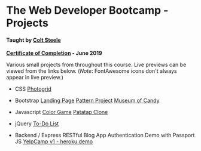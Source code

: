 # The Web Developer Bootcamp - Projects

#### Taught by [Colt Steele](https://www.udemy.com/user/coltsteele/)

**[Certificate of Completion](https://www.udemy.com/certificate/UC-GCOQR6MA/) - June 2019**

Various small projects from throughout this course. Live previews can be viewed from the links below. (*Note*: FontAwesome icons don't always appear in live preview.)

* CSS
   [Photogrid](https://www.kylejackson.dev/Udemy/Web%20Developer%20Bootcamp/CSS%20Projects/photogrid.html)

* Bootstrap
   [Landing Page](https://www.kylejackson.dev/Udemy/Web%20Developer%20Bootcamp/CSS%20Projects/Bootstrap%20Projects/landing.html)
   [Pattern Project](https://www.kylejackson.dev/Udemy/Web%20Developer%20Bootcamp/CSS%20Projects/Bootstrap%20Projects/Pattern%20Project/index.html)
   [Museum of Candy](https://www.kylejackson.dev/Udemy/Web%20Developer%20Bootcamp/CSS%20Projects/Bootstrap%20Projects/Museum%20of%20Candy%20Project/index.html)

* Javascript
   [Color Game](https://www.kylejackson.dev/Udemy/Web%20Developer%20Bootcamp/Javascript%20Projects/color-game-project/color-game.html)
   [Patatap Clone](https://www.kylejackson.dev/Udemy/Web%20Developer%20Bootcamp/Javascript%20Projects/patatap-clone/circles.html)

* jQuery
   [To-Do List](https://www.kylejackson.dev/Udemy/Web%20Developer%20Bootcamp/Javascript%20Projects/jQuery%20Projects/to-do-list/index.html)

* Backend / Express
  RESTful Blog App
  Authentication Demo with Passport JS
  [YelpCamp v1 - heroku demo](https://quiet-retreat-56369.herokuapp.com/)